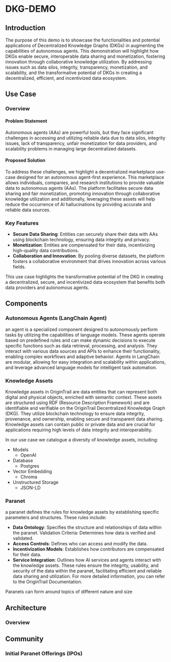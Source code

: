 # DKG-DEMO

## Introduction

The purpose of this demo is to showcase the functionalities and potential applications of Decentralized Knowledge
Graphs (DKGs) in augmenting the capabilities of autonomous agents. This demonstration will highlight how DKGs enable
secure, interoperable data sharing and monetization, fostering innovation through collaborative knowledge utilization.
By addressing issues such as data silos, integrity, transparency, monetization, and scalability, and the transformative
potential of DKGs in creating a decentralized, efficient, and incentivized data ecosystem.

## Use Case

### Overview

#### Problem Statement

Autonomous agents (AAs) are powerful tools, but they face significant challenges in accessing and utilizing reliable
data due to data silos, integrity issues, lack of transparency, unfair monetization for data providers, and scalability
problems in managing large decentralized datasets.

#### Proposed Solution

To address these challenges, we highlight a decentralized marketplace use-case designed for an autonomous agent-first
experience. This marketplace allows individuals, companies, and research institutions to provide valuable data to
autonomous
agents (AAs). The platform facilitates secure data sharing and fair monetization, promoting innovation through
collaborative knowledge utilization and additionally, leveraging these assets will help reduce the occurrence of AI
hallucinations by providing accurate and reliable data sources.

### Key Features

* **Secure Data Sharing**: Entities can securely share their data with AAs using blockchain technology, ensuring data
  integrity and privacy.
* **Monetization**: Entities are compensated for their data, incentivizing high-quality data contributions.
* **Collaboration and Innovation**: By pooling diverse datasets, the platform fosters a collaborative environment that
  drives
  innovation across various fields.

This use case highlights the transformative potential of the DKG in creating a decentralized, secure, and incentivized
data ecosystem that benefits both data providers and autonomous agents.

## Components

### Autonomous Agents (LangChain Agent)

an agent is a specialized component designed to autonomously perform tasks by utilizing the capabilities of
language models. These agents operate based on predefined rules and can make dynamic decisions to execute specific
functions such as data retrieval, processing, and analysis. They interact with various data sources and APIs to enhance
their functionality, enabling complex workflows and adaptive behavior. Agents in LangChain are modular, allowing for
easy integration and scalability within applications, and leverage advanced language models for intelligent task
automation. 

### Knowledge Assets

Knowledge assets in OriginTrail are data entities that can represent both digital and physical objects, enriched with
semantic context. These assets are structured using RDF (Resource Description Framework) and are identifiable and
verifiable on the OriginTrail Decentralized Knowledge Graph (DKG). They utilize blockchain technology to ensure data
integrity, provenance, and ownership, enabling secure and transparent data sharing. Knowledge assets can contain public
or private data and are crucial for applications requiring high levels of data integrity and interoperability.

In our use case we catalogue a diversity of knowledge assets, including:

* Models
    * OpenAI
* Database
    * Postgres
* Vector Embedding
    * Chroma
* Unstructured Storage
    * JSON-LD

### Paranet

a paranet defines the rules for knowledge assets by establishing
specific parameters and structures. These rules include:

* **Data Ontology**: Specifies the structure and relationships of data within the paranet.
  Validation Criteria: Determines how data is verified and validated.
* **Access Controls**: Defines who can access and modify the data.
* **Incentivization Models**: Establishes how contributors are compensated for their data.
* **Service Integration**: Outlines how AI services and agents interact with the knowledge assets.
  These rules ensure the integrity, usability, and security of the data within the paranet, facilitating efficient and
  reliable data sharing and utilization. For more detailed information, you can refer to the OriginTrail Documentation.

Paranets can form around topics of different nature and size

## Architecture

### Overview

## Community

### Initial Paranet Offerings (IPOs)